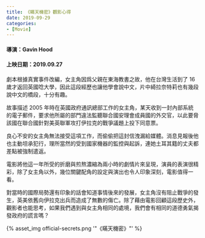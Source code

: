 ```yaml
---
title: 《瞞天機密》觀影心得
date: 2019-09-29
categories:
- [Movie]
---
```


#### 導演：Gavin Hood
#### 上映日期：2019.09.27

劇本根據真實事件改編，女主角因爲父親在東海教書之故，他在台灣生活到了 16 歲才返回英國唸大學，因此這段經歷也讓他學會說中文，片中綺拉奈特莉也有幾段說中文的橋段，十分有趣。
<!-- more -->
故事描述 2005 年時在英國政府通訊總部工作的女主角，某天收到一封內部系統的電子郵件，要求他所屬的部門違法監聽聯合國安理會成員國的外交官，以此要脅該國在聯合國針對美英聯軍攻打伊拉克的戰爭議題上投下同意票。

良心不安的女主角無法接受這項工作，而偷偷把這封信洩漏給媒體。消息見報後他也主動坦承犯行，理所當然的受到國家機器的監控與起訴，連她土耳其籍的丈夫都差點被強制遣返。

電影將他這一年所受的折磨與煎熬濃縮為兩小時的劇情片來呈現，演員的表演很精彩，除了女主角以外，幾位關鍵配角的設定與演出也令人印象深刻，電影值得一看。

對當時的國際局勢還有印象的話會知道事情後來的發展，女主角沒有阻止戰爭的發生，英美依舊向伊拉克出兵而造成了無數的傷亡。除了藉由電影回顧這段歷史外，觀影者也能思考，如果我們遇到與女主角相同的處境，我們會有相同的道德勇氣揭發政府的謊言嗎？

{% asset_img official-secrets.png '"《瞞天機密》"' %}
